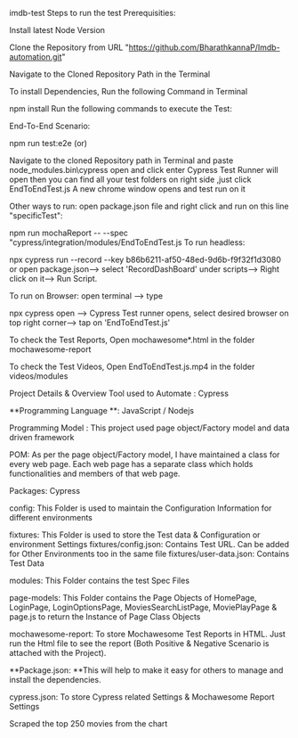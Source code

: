 imdb-test
Steps to run the test
Prerequisities:

Install latest Node Version

Clone the Repository from URL "https://github.com/BharathkannaP/Imdb-automation.git"

Navigate to the Cloned Repository Path in the Terminal

To install Dependencies, Run the following Command in Terminal

npm install
Run the following commands to execute the Test:

End-To-End Scenario:

npm run test:e2e
(or)

Navigate to the cloned Repository path in Terminal and paste node_modules.bin\cypress open and click enter Cypress Test Runner will open then you can find all your test folders on right side ,just click EndToEndTest.js A new chrome window opens and test run on it

Other ways to run: open package.json file and right click and run on this line "specificTest":

npm run mochaReport -- --spec "cypress/integration/modules/EndToEndTest.js
To run headless:

npx cypress run --record --key b86b6211-af50-48ed-9d6b-f9f32f1d3080
or open package.json--> select 'RecordDashBoard' under scripts--> Right click on it--> Run Script.

To run on Browser: open terminal --> type

npx cypress open
--> Cypress Test runner opens, select desired browser on top right corner--> tap on 'EndToEndTest.js'

To check the Test Reports, Open mochawesome*.html in the folder mochawesome-report

To check the Test Videos, Open EndToEndTest.js.mp4 in the folder videos/modules

Project Details & Overview
Tool used to Automate : Cypress

**Programming Language **: JavaScript / Nodejs

Programming Model : This project used page object/Factory model and data driven framework

POM: As per the page object/Factory model, I have maintained a class for every web page. Each web page has a separate class which holds functionalities and members of that web page.

Packages: Cypress

config: This Folder is used to maintain the Configuration Information for different environments

fixtures: This Folder is used to store the Test data & Configuration or environment Settings fixtures/config.json: Contains Test URL. Can be added for Other Environments too in the same file fixtures/user-data.json: Contains Test Data

modules: This Folder contains the test Spec Files

page-models: This Folder contains the Page Objects of HomePage, LoginPage, LoginOptionsPage, MoviesSearchListPage, MoviePlayPage & page.js to return the Instance of Page Class Objects

mochawesome-report: To store Mochawesome Test Reports in HTML. Just run the Html file to see the report (Both Positive & Negative Scenario is attached with the Project).

**Package.json: **This will help to make it easy for others to manage and install the dependencies.

cypress.json: To store Cypress related Settings & Mochawesome Report Settings


Scraped the top 250 movies from the chart
